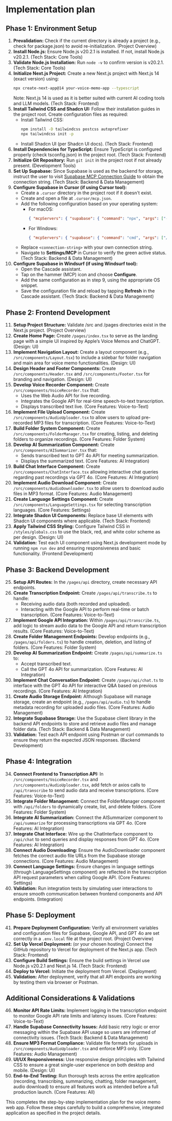# Implementation plan

## Phase 1: Environment Setup

1. **Prevalidation:** Check if the current directory is already a project (e.g., check for package.json) to avoid re-initialization. (Project Overview)
2. **Install Node.js:** Ensure Node.js v20.2.1 is installed. If not, install Node.js v20.2.1. (Tech Stack: Core Tools)
3. **Validate Node.js Installation:** Run `node -v` to confirm version is v20.2.1. (Tech Stack: Core Tools)
4. **Initialize Next.js Project:** Create a new Next.js project with Next.js 14 (exact version) using:
   ```bash
   npx create-next-app@14 your-voice-memo-app --typescript
   ```
   Note: Next.js 14 is used as it is better suited with current AI coding tools and LLM models. (Tech Stack: Frontend)
5. **Install Tailwind CSS and Shadcn UI:** Follow their installation guides in the project root. Create configuration files as required:
   - Install Tailwind CSS:
     ```bash
     npm install -D tailwindcss postcss autoprefixer
     npx tailwindcss init -p
     ```
   - Install Shadcn UI (per Shadcn UI docs). (Tech Stack: Frontend)
6. **Install Dependencies for TypeScript:** Ensure TypeScript is configured properly (check tsconfig.json) in the project root. (Tech Stack: Frontend)
7. **Initialize Git Repository:** Run `git init` in the project root if not already present. (Development Tools)
8. **Set Up Supabase:** Since Supabase is used as the backend for storage, instruct the user to visit [Supabase MCP Connection Guide](https://supabase.com/docs/guides/getting-started/mcp#connect-to-supabase-using-mcp) to obtain the connection string. (Tech Stack: Backend & Data Management)
9. **Configure Supabase in Cursor (if using Cursor tool):**
   - Create a `.cursor` directory in the project root if it doesn't exist.
   - Create and open a file at `.cursor/mcp.json`.
   - Add the following configuration based on your operating system:
     - For macOS:
       ```json
       { "mcpServers": { "supabase": { "command": "npx", "args": ["-y", "@modelcontextprotocol/server-postgres", "<connection-string>"] } } }
       ```
     - For Windows:
       ```json
       { "mcpServers": { "supabase": { "command": "cmd", "args": ["/c", "npx", "-y", "@modelcontextprotocol/server-postgres", "<connection-string>"] } } }
       ```
   - Replace `<connection-string>` with your own connection string.
   - Navigate to **Settings/MCP** in Cursor to verify the green active status. (Tech Stack: Backend & Data Management)
10. **Configure Supabase in Windsurf (if using Windsurf tool):**
    - Open the Cascade assistant.
    - Tap on the hammer (MCP) icon and choose **Configure**.
    - Add the same configuration as in step 9, using the appropriate OS snippet.
    - Save the configuration file and reload by tapping **Refresh** in the Cascade assistant. (Tech Stack: Backend & Data Management)

## Phase 2: Frontend Development

11. **Setup Project Structure:** Validate /src and /pages directories exist in the Next.js project. (Project Overview)
12. **Create Home Page:** Create `/pages/index.tsx` to serve as the landing page with a simple UI inspired by Apple’s Voice Memos and ChatGPT. (Design: UI)
13. **Implement Navigation Layout:** Create a layout component (e.g., `/src/components/Layout.tsx`) to include a sidebar for folder navigation and main area for voice memo functionalities. (Design: UI)
14. **Design Header and Footer Components:** Create `/src/components/Header.tsx` and `/src/components/Footer.tsx` for branding and navigation. (Design: UI)
15. **Develop Voice Recorder Component:** Create `/src/components/VoiceRecorder.tsx` that:
    - Uses the Web Audio API for live recording.
    - Integrates the Google API for real-time speech-to-text transcription.
    - Displays transcribed text live.
    (Core Features: Voice-to-Text)
16. **Implement File Upload Component:** Create `/src/components/AudioUploader.tsx` to allow users to upload pre-recorded MP3 files for transcription. (Core Features: Voice-to-Text)
17. **Build Folder System Component:** Create `/src/components/FolderManager.tsx` for creating, listing, and deleting folders to organize recordings. (Core Features: Folder System)
18. **Develop AI Summarization Component:** Create `/src/components/AISummarizer.tsx` that:
    - Sends transcribed text to GPT 4o API for meeting summarization.
    - Displays the summarized text.
    (Core Features: AI Integration)
19. **Build Chat Interface Component:** Create `/src/components/ChatInterface.tsx` allowing interactive chat queries regarding past recordings via GPT 4o. (Core Features: AI Integration)
20. **Implement Audio Download Component:** Create `/src/components/AudioDownloader.tsx` to allow users to download audio files in MP3 format. (Core Features: Audio Management)
21. **Create Language Settings Component:** Create `/src/components/LanguageSettings.tsx` for selecting transcription languages. (Core Features: Settings)
22. **Integrate Shadcn UI Components:** Replace base UI elements with Shadcn UI components where applicable. (Tech Stack: Frontend)
23. **Apply Tailwind CSS Styling:** Configure Tailwind CSS in `/styles/globals.css` to use the black, red, and white color scheme as per design. (Design: UI)
24. **Validation:** Test each UI component using Next.js development mode by running `npm run dev` and ensuring responsiveness and basic functionality. (Frontend Development)

## Phase 3: Backend Development

25. **Setup API Routes:** In the `/pages/api` directory, create necessary API endpoints.
26. **Create Transcription Endpoint:** Create `/pages/api/transcribe.ts` to handle:
    - Receiving audio data (both recorded and uploaded).
    - Interacting with the Google API to perform real-time or batch transcription.
    (Core Features: Voice-to-Text)
27. **Implement Google API Integration:** Within `/pages/api/transcribe.ts`, add logic to stream audio data to the Google API and return transcription results. (Core Features: Voice-to-Text)
28. **Create Folder Management Endpoints:** Develop endpoints (e.g., `/pages/api/folders.ts`) to handle creation, deletion, and listing of folders. (Core Features: Folder System)
29. **Develop AI Summarization Endpoint:** Create `/pages/api/summarize.ts` to:
    - Accept transcribed text.
    - Call the GPT 4o API for summarization.
    (Core Features: AI Integration)
30. **Implement Chat Conversation Endpoint:** Create `/pages/api/chat.ts` to interface with the GPT 4o API for interactive Q&A based on previous recordings.
    (Core Features: AI Integration)
31. **Create Audio Storage Endpoint:** Although Supabase will manage storage, create an endpoint (e.g., `/pages/api/audio.ts`) to handle metadata recording for uploaded audio files. (Core Features: Audio Management)
32. **Integrate Supabase Storage:** Use the Supabase client library in the backend API endpoints to store and retrieve audio files and manage folder data. (Tech Stack: Backend & Data Management)
33. **Validation:** Test each API endpoint using Postman or curl commands to ensure they return the expected JSON responses. (Backend Development)

## Phase 4: Integration

34. **Connect Frontend to Transcription API:** In `/src/components/VoiceRecorder.tsx` and `/src/components/AudioUploader.tsx`, add fetch or axios calls to `/api/transcribe` to send audio data and receive transcriptions. (Core Features: Voice-to-Text)
35. **Integrate Folder Management:** Connect the FolderManager component with `/api/folders` to dynamically create, list, and delete folders. (Core Features: Folder System)
36. **Integrate AI Summarization:** Connect the AISummarizer component to `/api/summarize` for processing transcriptions via GPT 4o. (Core Features: AI Integration)
37. **Integrate Chat Interface:** Wire up the ChatInterface component to `/api/chat` to send queries and display responses from GPT 4o. (Core Features: AI Integration)
38. **Connect Audio Downloading:** Ensure the AudioDownloader component fetches the correct audio file URLs from the Supabase storage connections. (Core Features: Audio Management)
39. **Connect Language Settings:** Ensure changes in language settings (through LanguageSettings component) are reflected in the transcription API request parameters when calling Google API. (Core Features: Settings)
40. **Validation:** Run integration tests by simulating user interactions to ensure smooth communication between frontend components and API endpoints. (Integration)

## Phase 5: Deployment

41. **Prepare Deployment Configuration:** Verify all environment variables and configuration files for Supabase, Google API, and GPT 4o are set correctly in a `.env.local` file at the project root. (Project Overview)
42. **Set Up Vercel Deployment:** (or your chosen hosting) Connect the GitHub repository to Vercel for deployment of the Next.js app. (Tech Stack: Frontend)
43. **Configure Build Settings:** Ensure the build settings in Vercel use Node.js v20.2.1 and Next.js 14. (Tech Stack: Frontend)
44. **Deploy to Vercel:** Initiate the deployment from Vercel. (Deployment)
45. **Validation:** After deployment, verify that all API endpoints are working by testing them via browser or Postman.

## Additional Considerations & Validations

46. **Monitor API Rate Limits:** Implement logging in the transcription endpoint to monitor Google API rate limits and latency issues. (Core Features: Voice-to-Text)
47. **Handle Supabase Connectivity Issues:** Add basic retry logic or error messaging within the Supabase API usage so users are informed of connectivity issues. (Tech Stack: Backend & Data Management)
48. **Ensure MP3 Format Compliance:** Validate file formats for uploads in `/src/components/AudioUploader.tsx` and enforce MP3 only. (Core Features: Audio Management)
49. **UI/UX Responsiveness:** Use responsive design principles with Tailwind CSS to ensure a great single-user experience on both desktop and mobile. (Design: UI)
50. **End-to-End Testing:** Run thorough tests across the entire application (recording, transcribing, summarizing, chatting, folder management, audio download) to ensure all features work as intended before a full production launch. (Core Features: All)

This completes the step-by-step implementation plan for the voice memo web app. Follow these steps carefully to build a comprehensive, integrated application as specified in the project details.